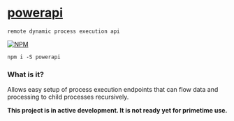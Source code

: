 # [powerapi](https://npmjs.com/packages/powerapi)

`remote dynamic process execution api`

[![NPM](https://nodei.co/npm/powerapi.png?stars=true&downloads=true)](https://nodei.co/npm/powerapi/)

`npm i -S powerapi`

### What is it?


Allows easy setup of process execution endpoints that can flow data and processing to child processes recursively.


**This project is in active development. It is not ready yet for primetime use.**
